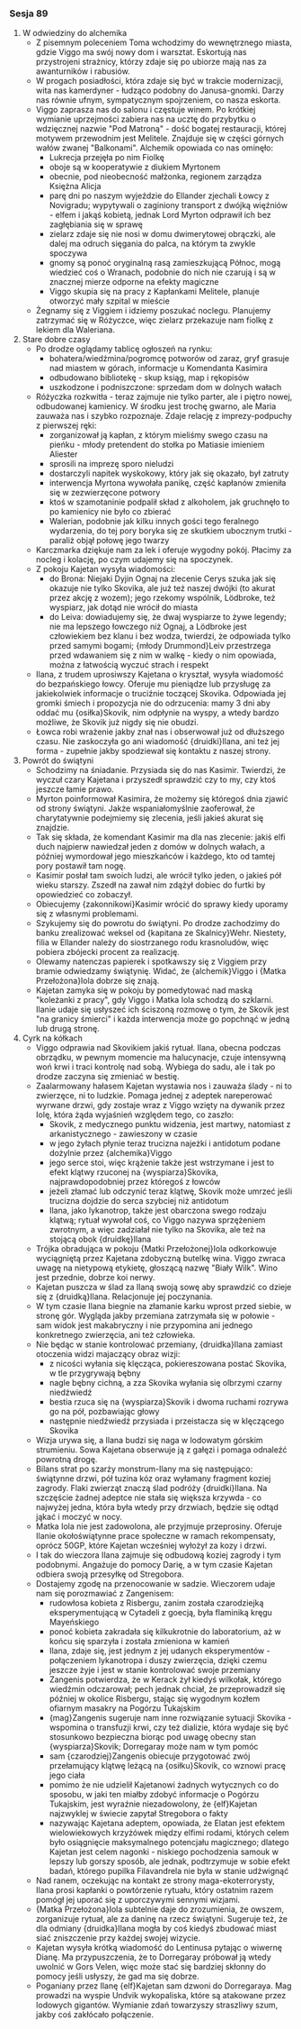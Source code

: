 ### Sesja 89
1. W odwiedziny do alchemika
    - Z pisemnym poleceniem Toma wchodzimy do wewnętrznego miasta, gdzie Viggo ma swój nowy dom i warsztat. Eskortują nas przystrojeni strażnicy, którzy zdaje się po ubiorze mają nas za awanturników i rabusiów.
    - W progach posiadłości, która zdaje się być w trakcie modernizacji, wita nas kamerdyner - łudząco podobny do Janusa-gnomki. Darzy nas równie ufnym, sympatycznym spojrzeniem, co nasza eskorta.
    - Viggo zaprasza nas do salonu i częstuje winem. Po krótkiej wymianie uprzejmości zabiera nas na ucztę do przybytku o wdzięcznej nazwie "Pod Matroną" - dość bogatej restauracji, której motywem przewodnim jest Melitele. Znajduje się w części górnych wałów zwanej "Balkonami". Alchemik opowiada co nas ominęło:
        - Lukrecja przejęła po nim Fiolkę
        - oboje są w kooperatywie z diukiem Myrtonem
        - obecnie, pod nieobecność małżonka, regionem zarządza Księżna Alicja
        - parę dni po naszym wyjeździe do Ellander zjechali Łowcy z Novigradu; wypytywali o zaginiony transport z dwójką więźniów - elfem i jakąś kobietą, jednak Lord Myrton odprawił ich bez zagłębiania się w sprawę
        - zielarz zdaje się nie nosi w domu dwimerytowej obrączki, ale dalej ma odruch sięgania do palca, na którym ta zwykle spoczywa
        - gnomy są ponoć oryginalną rasą zamieszkującą Północ, mogą wiedzieć coś o Wranach, podobnie do nich nie czarują i są w znacznej mierze odporne na efekty magiczne
        - Viggo skupia się na pracy z Kapłankami Melitele, planuje otworzyć mały szpital w mieście
    - Żegnamy się z Viggiem i idziemy poszukać noclegu. Planujemy zatrzymać się w Różyczce, więc zielarz przekazuje nam fiolkę z lekiem dla Waleriana.
2. Stare dobre czasy
    - Po drodze oglądamy tablicę ogłoszeń na rynku:
        - bohatera/wiedźmina/pogromcę potworów od zaraz, gryf grasuje nad miastem w górach, informacje u Komendanta Kasimira
        - odbudowano bibliotekę - skup ksiąg, map i rękopisów
        - uszkodzone i podniszczone: sprzedam dom w dolnych wałach
    - Różyczka rozkwitła - teraz zajmuje nie tylko parter, ale i piętro nowej, odbudowanej kamienicy. W środku jest trochę gwarno, ale Maria zauważa nas i szybko rozpoznaje. Zdaje relację z imprezy-podpuchy z pierwszej ręki:
        - zorganizował ją kapłan, z którym mieliśmy swego czasu na pieńku - młody pretendent do stołka po Matiasie imieniem Aliester
        - sprosili na imprezę sporo nieludzi
        - dostarczyli napitek wyskokowy, który jak się okazało, był zatruty
        - interwencja Myrtona wywołała panikę, część kapłanów zmieniła się w zezwierzęcone potwory
        - ktoś w szamotaninie podpalił skład z alkoholem, jak gruchnęło to po kamienicy nie było co zbierać
        - Walerian, podobnie jak kilku innych gości tego feralnego wydarzenia, do tej pory boryka się ze skutkiem ubocznym trutki - paraliż objął połowę jego twarzy
    - Karczmarka dziękuje nam za lek i oferuje wygodny pokój. Płacimy za nocleg i kolację, po czym udajemy się na spoczynek.
    - Z pokoju Kajetan wysyła wiadomości:
        - do Brona: Niejaki Dyjin Ognaj na zlecenie Cerys szuka jak się okazuje nie tylko Skovika, ale już też naszej dwójki (to akurat przez akcję z wozem); jego rzekomy wspólnik, Lödbroke, też wyspiarz, jak dotąd nie wrócił do miasta
        - do Leiva: dowiadujemy się, że dwaj wyspiarze to żywe legendy; nie ma lepszego łowczego niż Ognaj, a Lödbroke jest człowiekiem bez klanu i bez wodza, twierdzi, że odpowiada tylko przed samymi bogami; {młody Drummond}Leiv przestrzega przed wdawaniem się z nim w walkę - kiedy o nim opowiada, można z łatwością wyczuć strach i respekt
    - Ilana, z trudem uprosiwszy Kajetana o kryształ, wysyła wiadomość do bezpańskiego łowcy. Oferuje mu pieniądze lub przysługę za jakiekolwiek informacje o truciźnie toczącej Skovika. Odpowiada jej gromki śmiech i propozycja nie do odrzucenia: mamy 3 dni aby oddać mu {osiłka}Skovik, nim odpłynie na wyspy, a wtedy bardzo możliwe, że Skovik już nigdy się nie obudzi.
    - Łowca robi wrażenie jakby znał nas i obserwował już od dłuższego czasu. Nie zaskoczyła go ani wiadomość {druidki}Ilana, ani też jej forma - zupełnie jakby spodziewał się kontaktu z naszej strony.
3. Powrót do świątyni
    - Schodzimy na śniadanie. Przysiada się do nas Kasimir. Twierdzi, że wyczuł czary Kajetana i przyszedł sprawdzić czy to my, czy ktoś jeszcze łamie prawo.
    - Myrton poinformował Kasimira, że możemy się któregoś dnia zjawić od strony świątyni. Jakże wspaniałomyślnie zaoferował, że charytatywnie podejmiemy się zlecenia, jeśli jakieś akurat się znajdzie.
    - Tak się składa, że komendant Kasimir ma dla nas zlecenie: jakiś elfi duch najpierw nawiedzał jeden z domów w dolnych wałach, a później wymordował jego mieszkańców i każdego, kto od tamtej pory postawił tam nogę.
    - Kasimir posłał tam swoich ludzi, ale wrócił tylko jeden, o jakieś pół wieku starszy. Zszedł na zawał nim zdążył dobiec do furtki by opowiedzieć co zobaczył.
    - Obiecujemy {zakonnikowi}Kasimir wrócić do sprawy kiedy uporamy się z własnymi problemami.
    - Szykujemy się do powrotu do świątyni. Po drodze zachodzimy do banku zrealizować weksel od {kapitana ze Skalnicy}Wehr. Niestety, filia w Ellander należy do siostrzanego rodu krasnoludów, więc pobiera zbójecki procent za realizację.
    - Olewamy natenczas papierek i spotkawszy się z Viggiem przy bramie odwiedzamy świątynię. Widać, że {alchemik}Viggo i {Matka Przełożona}Iola dobrze się znają.
    - Kajetan zamyka się w pokoju by pomedytować nad maską "koleżanki z pracy", gdy Viggo i Matka Iola schodzą do szklarni. Ilanie udaje się usłyszeć ich ściszoną rozmowę o tym, że Skovik jest "na granicy śmierci" i każda interwencja może go popchnąć w jedną lub drugą stronę.
4. Cyrk na kółkach
    - Viggo odprawia nad Skovikiem jakiś rytuał. Ilana, obecna podczas obrządku, w pewnym momencie ma halucynacje, czuje intensywną woń krwi i traci kontrolę nad sobą. Wybiega do sadu, ale i tak po drodze zaczyna się zmieniać w bestię.
    - Zaalarmowany hałasem Kajetan wystawia nos i zauważa ślady - ni to zwierzęce, ni to ludzkie. Pomaga jednej z adeptek nareperować wyrwane drzwi, gdy zostaje wraz z Viggo wzięty na dywanik przez Iolę, która żąda wyjaśnień względem tego, co zaszło:
        - Skovik, z medycznego punktu widzenia, jest martwy, natomiast z arkanistycznego - zawieszony w czasie
        - w jego żyłach płynie teraz trucizna najeżki i antidotum podane dożylnie przez {alchemika}Viggo
        - jego serce stoi, więc krążenie także jest wstrzymane i jest to efekt klątwy rzuconej na {wyspiarza}Skovika, najprawdopodobniej przez któregoś z łowców
        - jeżeli złamać lub odczynić teraz klątwę, Skovik może umrzeć jeśli trucizna dojdzie do serca szybciej niż antidotum
        - Ilana, jako lykanotrop, także jest obarczona swego rodzaju klątwą; rytuał wywołał coś, co Viggo nazywa sprzężeniem zwrotnym, a więc zadziałał nie tylko na Skovika, ale też na stojącą obok {druidkę}Ilana
    - Trójka obradująca w pokoju {Matki Przełożonej}Iola odkorkowuje wyciągniętą przez Kajetana zdobyczną butelkę wina. Viggo zwraca uwagę na nietypową etykietę, głoszącą nazwę "Biały Wilk". Wino jest przednie, dobrze koi nerwy.
    - Kajetan puszcza w ślad za Ilaną swoją sowę aby sprawdzić co dzieje się z {druidką}Ilana. Relacjonuje jej poczynania.
    - W tym czasie Ilana biegnie na złamanie karku wprost przed siebie, w stronę gór. Wygląda jakby przemiana zatrzymała się w połowie - sam widok jest makabryczny i nie przypomina ani jednego konkretnego zwierzęcia, ani też człowieka.
    - Nie będąc w stanie kontrolować przemiany, {druidka}Ilana zamiast otoczenia widzi majaczący obraz wizji: 
        - z nicości wyłania się klęcząca, pokiereszowana postać Skovika, w tle przygrywają bębny
        - nagle bębny cichną, a zza Skovika wyłania się olbrzymi czarny niedźwiedź
        - bestia rzuca się na {wyspiarza}Skovik i dwoma ruchami rozrywa go na pół, pozbawiając głowy
        - następnie niedźwiedź przysiada i przeistacza się w klęczącego Skovika
    - Wizja urywa się, a Ilana budzi się naga w lodowatym górskim strumieniu. Sowa Kajetana obserwuje ją z gałęzi i pomaga odnaleźć powrotną drogę. 
    - Bilans strat po szarży monstrum-Ilany ma się następująco: świątynne drzwi, pół tuzina kóz oraz wyłamany fragment koziej zagrody. Flaki zwierząt znaczą ślad podróży {druidki}Ilana. Na szczęście żadnej adeptce nie stała się większa krzywda - co najwyżej jedna, która była wtedy przy drzwiach, będzie się odtąd jąkać i moczyć w nocy.
    - Matka Iola nie jest zadowolona, ale przyjmuje przeprosiny. Oferuje Ilanie okołoświątynne prace społeczne w ramach rekompensaty, oprócz 50GP, które Kajetan wcześniej wyłożył za kozy i drzwi.
    - I tak do wieczora Ilana zajmuje się odbudową koziej zagrody i tym podobnymi. Angażuje do pomocy Darię, a w tym czasie Kajetan odbiera swoją przesyłkę od Stregobora.
    - Dostajemy zgodę na przenocowanie w sadzie. Wieczorem udaje nam się porozmawiać z Zangenisem:
        - rudowłosa kobieta z Risbergu, zanim została czarodziejką eksperymentującą w Cytadeli z goecją, była flaminiką kręgu Mayeńskiego
        - ponoć kobieta zakradała się kilkukrotnie do laboratorium, aż w końcu się sparzyła i została zmieniona w kamień
        - Ilana, zdaje się, jest jednym z jej udanych eksperymentów - połączeniem lykanotropa i duszy zwierzęcia, dzięki czemu jeszcze żyje i jest w stanie kontrolować swoje przemiany
        - Zangenis potwierdza, że w Kerack żył kiedyś wilkołak, którego wiedźmin odczarował; pech jednak chciał, że przeprowadził się później w okolice Risbergu, stając się wygodnym kozłem ofiarnym masakry na Pogórzu Tukajskim
        - {mag}Zangenis sugeruje nam inne rozwiązanie sytuacji Skovika - wspomina o transfuzji krwi, czy też dializie, która wydaje się być stosunkowo bezpieczna biorąc pod uwagę obecny stan {wyspiarza}Skovik; Dorregaray może nam w tym pomóc
        - sam {czarodziej}Zangenis obiecuje przygotować zwój przełamujący klątwę leżącą na {osiłku}Skovik, co wznowi pracę jego ciała
        - pomimo że nie udzielił Kajetanowi żadnych wytycznych co do sposobu, w jaki ten miałby zdobyć informacje o Pogórzu Tukajskim, jest wyraźnie niezadowolony, że {elf}Kajetan najzwyklej w świecie zapytał Stregobora o fakty
        - nazywając Kajetana adeptem, opowiada, że Elatan jest efektem wielowiekowych krzyżówek między elfimi rodami, których celem było osiągnięcie maksymalnego potencjału magicznego; dlatego Kajetan jest celem nagonki - niskiego pochodzenia samouk w lepszy lub gorszy sposób, ale jednak, podtrzymuje w sobie efekt badań, którego pupilka Filavandrela nie była w stanie udźwignąć
    - Nad ranem, oczekując na kontakt ze strony maga-ekoterrorysty, Ilana prosi kapłanki o powtórzenie rytuału, który ostatnim razem pomógł jej uporać się z uporczywymi sennymi wizjami.
    - {Matka Przełożona}Iola subtelnie daje do zrozumienia, że owszem, zorganizuje rytuał, ale za daninę na rzecz świątyni. Sugeruje też, że dla odmiany {druidka}Ilana mogła by coś kiedyś zbudować miast siać zniszczenie przy każdej swojej wizycie.
    - Kajetan wysyła krótką wiadomość do Lentinusa pytając o wiwernę Dianę. Ma przypuszczenia, że to Dorregaray próbował ją wtedy uwolnić w Gors Velen, więc może stać się bardziej skłonny do pomocy jeśli usłyszy, że gad ma się dobrze.
    - Poganiany przez Ilanę {elf}Kajetan sam dzwoni do Dorregaraya. Mag prowadzi na wyspie Undvik wykopaliska, które są atakowane przez lodowych gigantów. Wymianie zdań towarzyszy straszliwy szum, jakby coś zakłócało połączenie.
